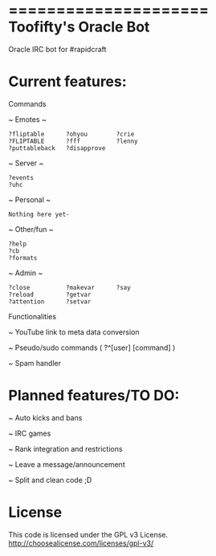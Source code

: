 =====================
Toofifty's Oracle Bot
=====================

Oracle IRC bot for #rapidcraft

Current features:
=================

Commands

  ~ Emotes ~
  
    ?fliptable      ?ohyou        ?crie      
    ?FLIPTABLE      ?fff          ?lenny
    ?puttableback   ?disapprove
  
  ~ Server ~
  
    ?events
    ?uhc
  
  ~ Personal ~
  
    Nothing here yet-
  
  ~ Other/fun ~
  
    ?help
    ?cb
	?formats
  
  ~ Admin ~
  
    ?close          ?makevar      ?say
    ?reload         ?getvar       
    ?attention      ?setvar

Functionalities

  ~ YouTube link to meta data conversion
  
  ~ Pseudo/sudo commands ( ?^[user] [command] )
  
  ~ Spam handler

Planned features/TO DO:
=======================
  
  ~ Auto kicks and bans
  
  ~ IRC games
  
  ~ Rank integration and restrictions
  
  ~ Leave a message/announcement
  
  ~ Split and clean code ;D

License
=======

This code is licensed under the GPL v3 License.
http://choosealicense.com/licenses/gpl-v3/
